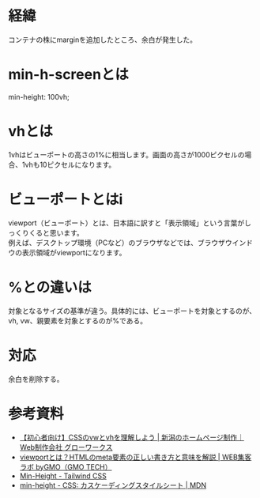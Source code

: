 # 経緯
コンテナの株にmarginを追加したところ、余白が発生した。

# min-h-screenとは
min-height: 100vh;

# vhとは
1vhはビューポートの高さの1%に相当します。画面の高さが1000ピクセルの場合、1vhも10ピクセルになります。

# ビューポートとはi
viewport（ビューポート）とは、日本語に訳すと「表示領域」という言葉がしっくりくると思います。<br>
例えば、デスクトップ環境（PCなど）のブラウザなどでは、ブラウザウインドウの表示領域がviewportになります。<br>

# %との違いは
対象となるサイズの基準が違う。具体的には、ビューポートを対象とするのが、vh, vw、親要素を対象とするのが%である。

# 対応
余白を削除する。

# 参考資料
- [【初心者向け】CSSのvwとvhを理解しよう | 新潟のホームページ制作｜Web制作会社 グローワークス](https://groworks.jp/blog/4620)
- [viewportとは？HTMLのmeta要素の正しい書き方と意味を解説 | WEB集客ラボ byGMO（GMO TECH）](https://gmotech.jp/semlabo/seo/blog/howto-viewport/)
- [Min-Height - Tailwind CSS](https://tailwindcss.com/docs/min-height)
- [min-height - CSS: カスケーディングスタイルシート | MDN](https://developer.mozilla.org/ja/docs/Web/CSS/min-height)
